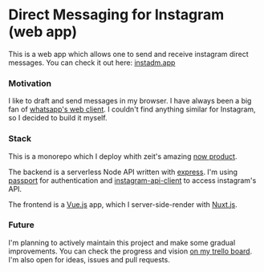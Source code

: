 # Direct Messaging for Instagram (web app)

This is a web app which allows one to send and receive instagram direct messages.
You can check it out here: [instadm.app](https://instadm.app)

### Motivation

I like to draft and send messages in my browser. I have always been a big fan of [whatsapp's web client](https://web.whatsapp.com/). I couldn't find anything similar for Instagram, so I decided to build it myself.

### Stack

This is a monorepo which I deploy whith zeit's amazing [now product](https://zeit.co/now).

The backend is a serverless Node API written with [express](https://github.com/expressjs/express). I'm using [passport](http://www.passportjs.org/) for authentication and [instagram-api-client](https://github.com/dilame/instagram-private-api) to access instagram's API.

The frontend is a [Vue.js](https://github.com/vuejs/vue) app, which I server-side-render with [Nuxt.js](https://nuxtjs.org/).

### Future

I'm planning to actively maintain this project and make some gradual improvements. You can check the progress and vision [on my trello board](https://trello.com/b/VfwJqnI1/instagram-dm-web-app). I'm also open for ideas, issues and pull requests.
